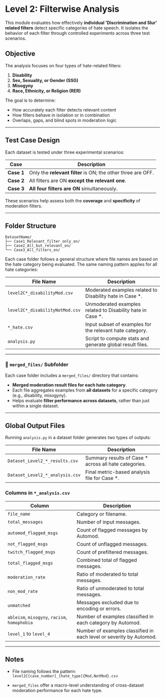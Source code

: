 # Level 2: Filterwise Analysis

This module evaluates how effectively **individual 'Discrimination and Slur' related filters** detect specific categories of hate speech. It isolates the behavior of each filter through controlled experiments across three test scenarios.

## Objective

The analysis focuses on four types of hate-related filters:

1. **Disability**
2. **Sex, Sexuality, or Gender (SSG)**
3. **Misogyny**
4. **Race, Ethnicity, or Religion (RER)**

The goal is to determine:
- How accurately each filter detects relevant content
- How filters behave in isolation or in combination
- Overlaps, gaps, and blind spots in moderation logic

---

## Test Case Design

Each dataset is tested under three experimental scenarios:

| Case | Description |
|------|-------------|
| **Case 1** | Only the **relevant filter** is ON; the other three are OFF. |
| **Case 2** | All filters are ON **except the relevant one**. |
| **Case 3** | **All four filters are ON** simultaneously. |

These scenarios help assess both the **coverage** and **specificity** of moderation filters.

---

## Folder Structure
```plaintext
DatasetName/
├── Case1_Relevant_filter_only_on/
├── Case2_All_but_relevant_on/
└── Case3_All_filters_on/
```

Each case folder follows a general structure where file names are based on the hate category being evaluated. The same naming pattern applies for all hate categories:

| File Name | Description |
|-----------|-------------|
| `level2C*_disabilityMod.csv`    | Moderated examples related to Disability hate in Case *. |
| `level2C*_disabilityNotMod.csv`| Unmoderated examples related to Disability hate in Case *. |
| `*_hate.csv`                   | Input subset of examples for the relevant hate category. |
| `analysis.py`                  | Script to compute stats and generate global result files. |

---

### 🔀 `merged_files/` Subfolder

Each case folder includes a `merged_files/` directory that contains:

- **Merged moderation result files for each hate category**.
- Each file aggregates examples from **all datasets** for a specific category (e.g., disability, misogyny).
- Helps evaluate **filter performance across datasets**, rather than just within a single dataset.

---

## Global Output Files

Running `analysis.py` in a dataset folder generates two types of outputs:

| File Name | Description |
|-----------|-------------|
| `Dataset_Level2_*_results.csv`   | Summary results of Case * across all hate categories. |
| `Dataset_Level2_*_analysis.csv` | Final metric-based analysis file for Case *. |

### Columns in `*_analysis.csv`

| Column                | Description |
|------------------------|-------------|
| `file_name`            | Category or filename. |
| `total_messages`       | Number of input messages. |
| `automod_flagged_msgs` | Count of flagged messages by Automod. |
| `not_flagged_msgs`     | Count of unflagged messages. |
| `twitch_flagged_msgs`  | Count of prefiltered messages. |
| `total_flagged_msgs`   | Combined total of flagged messages. |
| `moderation_rate`      | Ratio of moderated to total messages. |
| `non_mod_rate`         | Ratio of unmoderated to total messages. |
| `unmatched`            | Messages excluded due to encoding or errors. |
| `ableism`, `misogyny`, `racism`, `homophobia` | Number of examples classified in each category by Automod. |
| `level_1` to `level_4` | Number of examples classified in each level or severity by Automod. |

---

## Notes

- File naming follows the pattern:  
  `level2C[case_number]_[hate_type]{Mod,NotMod}.csv`
  
- `merged_files` offer a macro-level understanding of cross-dataset moderation performance for each hate type.
